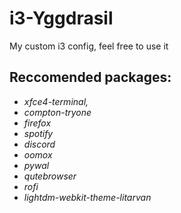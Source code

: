 # i3-Yggdrasil
My custom i3 config, feel free to use it

## Reccomended packages: ## 
*  *xfce4-terminal,*
* *compton-tryone*
* *firefox*
* *spotify*
* *discord*
* *oomox*
* *pywal*
* *qutebrowser*
* *rofi*
* *lightdm-webkit-theme-litarvan*
